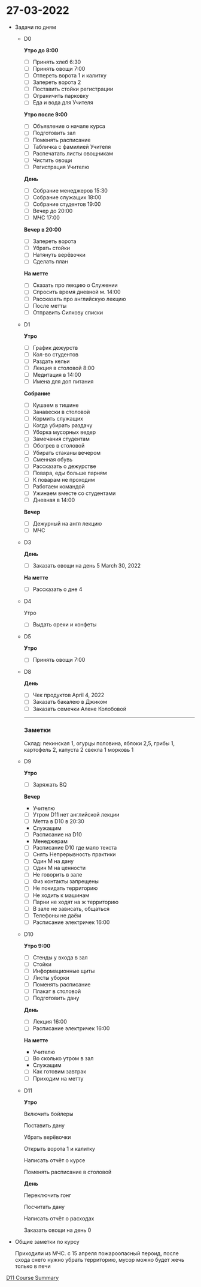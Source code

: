 # 27-03-2022

- Задачи по дням
    - D0
        
        **Утро до 8:00**
        
        - [ ]  Принять хлеб 6:30
        - [ ]  Принять овощи 7:00
        - [ ]  Отпереть ворота 1 и калитку
        - [ ]  Запереть ворота 2
        - [ ]  Поставить стойки регистрации
        - [ ]  Ограничить парковку
        - [ ]  Еда и вода для Учителя
        
        **Утро после 9:00**
        
        - [ ]  Объявление о начале курса
        - [ ]  Подготовить зал
        - [ ]  Поменять расписание
        - [ ]  Табличка с фамилией Учителя
        - [ ]  Распечатать листы овощникам
        - [ ]  Чистить овощи
        - [ ]  Регистрация Учителю
        
        **День**
        
        - [ ]  Собрание менеджеров 15:30
        - [ ]  Собрание служащих 18:00
        - [ ]  Собрание студентов 19:00
        - [ ]  Вечер до 20:00
        - [ ]  МЧС 17:00
        
        **Вечер в 20:00**
        
        - [ ]  Запереть ворота
        - [ ]  Убрать стойки
        - [ ]  Натянуть верёвочки
        - [ ]  Сделать план
        
        **На метте**
        
        - [ ]  Сказать про лекцию о Служении
        - [ ]  Спросить время дневной м. 14:00
        - [ ]  Рассказать про английскую лекцию
        - [ ]  После метты
        - [ ]  Отправить Силкову списки
    - D1
        
        **Утро**
        
        - [ ]  График дежурств
        - [ ]  Кол-во студентов
        - [ ]  Раздать кельи
        - [ ]  Лекция в столовой 8:00
        - [ ]  Медитация в 14:00
        - [ ]  Имена для доп питания
        
        **Собрание**
        
        - [ ]  Кушаем в тишине
        - [ ]  Занавески в столовой
        - [ ]  Кормить служащих
        - [ ]  Когда убирать раздачу
        - [ ]  Уборка мусорных ведер
        - [ ]  Замечания студентам
        - [ ]  Обогрев в столовой
        - [ ]  Убирать стаканы вечером
        - [ ]  Сменная обувь
        - [ ]  Рассказать о дежурстве
        - [ ]  Повара, еды больше парням
        - [ ]  К поварам не проходим
        - [ ]  Работаем командой
        - [ ]  Ужинаем вместе со студентами
        - [ ]  Дневная в 14:00
        
        **Вечер**
        
        - [ ]  Дежурный на англ лекцию
        - [ ]  МЧС
    - D3
        
        **День**
        
        - [ ]  Заказать овощи на день 5 March 30, 2022
        
        **На метте**
        
        - [ ]  Рассказать о дне 4
    - D4
        
        Утро
        
        - [ ]  Выдать орехи и конфеты
    - D5
        
        **Утро**
        
        - [ ]  Принять овощи 7:00
    - D8
        
        **День**
        
        - [ ]  Чек продуктов April 4, 2022
        - [ ]  Заказать бакалею в Джиком
        - [ ]  Заказать семечки Алене Колобовой
        
        ---
        
        ### Заметки
        
        Склад: пекинская 1, огурцы половина, яблоки 2,5, грибы 1, картофель 2, капуста 2 свекла 1 морковь 1
        
    - D9
        
        **Утро**
        
        - [ ]  Заряжать BQ
        
        **Вечер**
        
        - Учителю
        - [ ]  Утром D11 нет английской лекции
        - [ ]  Метта в D10 в 20:30
        - Служащим
        - [ ]  Расписание на D10
        - Менеджерам
        - [ ]  Расписание D10 где мало текста
        - [ ]  Снять Непрерывность практики
        - [ ]  Один М на дану
        - [ ]  Один М на ценности
        - [ ]  Не говорить в зале
        - [ ]  Физ контакты запрещены
        - [ ]  Не покидать территорию
        - [ ]  Не ходить к машинам
        - [ ]  Парни не ходят на ж территорию
        - [ ]  В зале не зависать, общаться
        - [ ]  Телефоны не даём
        - [ ]  Расписание электричек 16:00
    - D10
        
        **Утро 9:00**
        
        - [ ]  Стенды у входа в зал
        - [ ]  Стойки
        - [ ]  Информационные щиты
        - [ ]  Листы уборки
        - [ ]  Поменять расписание
        - [ ]  Плакат в столовой
        - [ ]  Подготовить дану
        
        **День**
        
        - [ ]  Лекция 16:00
        - [ ]  Расписание электричек 16:00
        
        **На метте**
        
        - Учителю
        - [ ]  Во сколько утром в зал
        - Служащим
        - [ ]  Как готовим завтрак
        - [ ]  Приходим на метту
    - D11
        
        **Утро**
        
        Включить бойлеры
        
        Поставить дану
        
        Убрать верёвочки
        
        Открыть ворота 1 и калитку
        
        Написать отчёт о курсе
        
        Поменять расписание в столовой
        
        **День**
        
        Переключить гонг
        
        Посчитать дану
        
        Написать отчёт о расходах
        
        Заказать овощи на день 0
        
- Общие заметки по курсу
    
    Приходили из МЧС. с 15 апреля пожароопасный пероид, после схода снего нужно убрать территорию, мусор можно будет жечь только в печи
    

[D11 Course Summary ](27-03-2022%20cab06c6e346044d4a98c1f7829e664da/D11%20Course%20Summary%20633f99ac054b445f87f0e993572b8fe0.md)